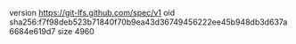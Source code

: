 version https://git-lfs.github.com/spec/v1
oid sha256:f7f98deb523b71840f70b9ea43d36749456222ee45b948db3d637a6684e619d7
size 4960
